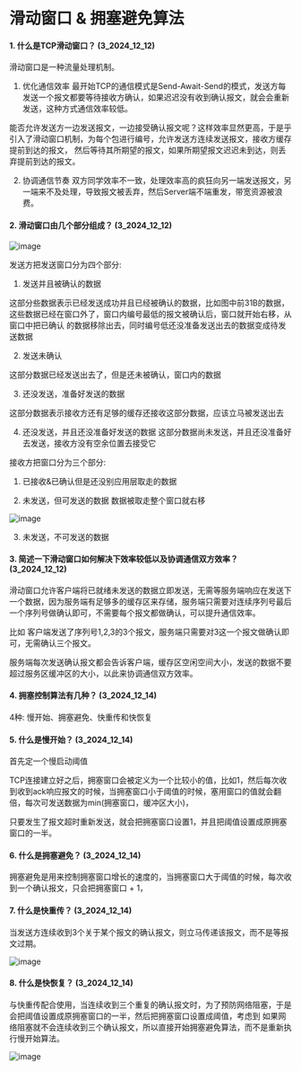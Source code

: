 # 滑动窗口 & 拥塞避免算法


#### 1. 什么是TCP滑动窗口？ (3_2024_12_12)
滑动窗口是一种流量处理机制。

1. 优化通信效率
最开始TCP的通信模式是Send-Await-Send的模式，发送方每发送一个报文都要等待接收方确认，如果迟迟没有收到确认报文，就会会重新发送，这种方式通信效率较低。

能否允许发送方一边发送报文，一边接受确认报文呢？这样效率显然更高，于是乎引入了滑动窗口机制，为每个包进行编号，允许发送方连续发送报文，接收方缓存提前到达的报文，
然后等待其所期望的报文，如果所期望报文迟迟未到达，则丢弃提前到达的报文。


2. 协调通信节奏
双方同学效率不一致，处理效率高的疯狂向另一端发送报文，另一端来不及处理，导致报文被丢弃，然后Server端不端重发，带宽资源被浪费。


#### 2. 滑动窗口由几个部分组成？ (3_2024_12_12)

![image](https://github.com/Luozujian/architect/assets/27532970/ca39f586-5b26-4174-bb57-eda37be8170b)

发送方把发送窗口分为四个部分:

1. 发送并且被确认的数据

这部分些数据表示已经发送成功并且已经被确认的数据，比如图中前31B的数据，这些数据已经在窗口外了，窗口内编号最低的报文被确认后，窗口就开始右移，从窗口中把已确认
的数据移除出去，同时编号低还没准备发送出去的数据变成待发送数据

2. 发送未确认

这部分数据已经发送出去了，但是还未被确认，窗口内的数据


3. 还没发送，准备好发送的数据

这部分数据表示接收方还有足够的缓存还接收这部分数据，应该立马被发送出去


4. 还没发送，并且还没准备好发送的数据
这部分数据尚未发送，并且还没准备好去发送，接收方没有空余位置去接受它



接收方把窗口分为三个部分:
1. 已接收&已确认但是还没别应用层取走的数据


2. 未发送，但可发送的数据
数据被取走整个窗口就右移

![image](https://github.com/Luozujian/architect/assets/27532970/fd139301-d446-463a-adde-2ba02071ea09)

3. 未发送，不可发送的数据

#### 3. 简述一下滑动窗口如何解决下效率较低以及协调通信双方效率？  (3_2024_12_12)
滑动窗口允许客户端将已就绪未发送的数据立即发送，无需等服务端响应在发送下一个数据，因为服务端有足够多的缓存区来存储，服务端只需要对连续序列号最后一个序列号做确认即可，不需要每个报文都做确认，可以提升通信效率。

比如 客户端发送了序列号1,2,3的3个报文，服务端只需要对3这一个报文做确认即可，无需确认三个报文。
   
服务端每次发送确认报文都会告诉客户端，缓存区空闲空间大小，发送的数据不要超过服务区缓冲区的大小，以此来协调通信双方效率。



#### 4. 拥塞控制算法有几种？ (3_2024_12_14)

4种: 慢开始、拥塞避免、快重传和快恢复

#### 5. 什么是慢开始？  (3_2024_12_14)

首先定一个慢启动阈值

TCP连接建立好之后，拥塞窗口会被定义为一个比较小的值，比如1，然后每次收到收到ack响应报文的时候，当拥塞窗口小于阈值的时候，塞用窗口的值就会翻倍，每次可发送数据为min(拥塞窗口，缓冲区大小)，

只要发生了报文超时重新发送，就会把拥塞窗口设置1，并且把阈值设置成原拥塞窗口的一半。


#### 6. 什么是拥塞避免？ (3_2024_12_14)

拥塞避免是用来控制拥塞窗口增长的速度的，当拥塞窗口大于阈值的时候，每次收到一个确认报文，只会把拥塞窗口 + 1，



#### 7. 什么是快重传？ (3_2024_12_14)
当发送方连续收到3个关于某个报文的确认报文，则立马传递该报文，而不是等报文过期。


![image](https://github.com/Luozujian/architect/assets/27532970/aa19687b-f904-4406-876d-7cdf33932aab)



#### 8. 什么是快恢复？  (3_2024_12_14)
与快重传配合使用，当连续收到三个重复的确认报文时，为了预防网络阻塞，于是会把阈值设置成原拥塞窗口的一半，然后把拥塞窗口设置成阈值，考虑到
如果网络阻塞就不会连续收到三个确认报文，所以直接开始拥塞避免算法，而不是重新执行慢开始算法。


![image](https://github.com/Luozujian/architect/assets/27532970/3cffa488-90ea-417b-afe7-259ba7c00d32)











